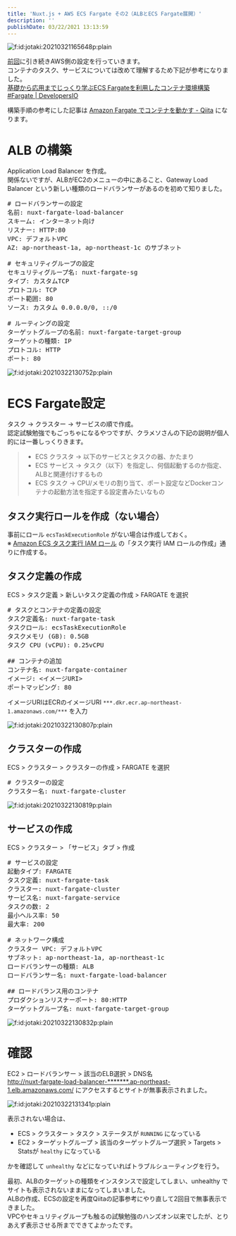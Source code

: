 ```yaml
---
title: 'Nuxt.js + AWS ECS Fargate その2（ALBとECS Fargate展開）'
description: ''
publishDate: 03/22/2021 13:13:59
---
```


<p><span itemscope itemtype="http://schema.org/Photograph"><img src="/images/hatena/20210321165648.png" alt="f:id:jotaki:20210321165648p:plain" title="" class="hatena-fotolife" itemprop="image"></span></p>

<p><a href="https://jtk.hatenablog.com/entry/2021/03/21/165736">前回</a>に引き続きAWS側の設定を行っていきます。<br />
コンテナのタスク、サービスについては改めて理解するため下記が参考になりました。<br />
<a href="https://dev.classmethod.jp/articles/developers-io-2020-connect-kaji-ecs-fargate/">基礎から応用までじっくり学ぶECS Fargateを利用したコンテナ環境構築 #Fargate | DevelopersIO</a></p>

<p>構築手順の参考にした記事は <a href="https://qiita.com/NaokiIshimura/items/bf4c21500a5f542dff9a">Amazon Fargate でコンテナを動かす - Qiita</a> になります。</p>

<h1>ALB の構築</h1>

<p>Application Load Balancer を作成。<br />
関係ないですが、ALBがEC2のメニューの中にあること、Gateway Load Balancer という新しい種類のロードバランサーがあるのを初めて知りました。</p>

<pre class="code" data-lang="" data-unlink># ロードバランサーの設定
名前: nuxt-fargate-load-balancer
スキーム: インターネット向け
リスナー: HTTP:80
VPC: デフォルトVPC
AZ: ap-northeast-1a, ap-northeast-1c のサブネット

# セキュリティグループの設定
セキュリティグループ名: nuxt-fargate-sg
タイプ: カスタムTCP
プロトコル: TCP
ポート範囲: 80
ソース: カスタム 0.0.0.0/0, ::/0

# ルーティングの設定
ターゲットグループの名前: nuxt-fargate-target-group
ターゲットの種類: IP
プロトコル: HTTP
ポート: 80</pre>

<p><span itemscope itemtype="http://schema.org/Photograph"><img src="/images/hatena/20210322130752.png" alt="f:id:jotaki:20210322130752p:plain" title="" class="hatena-fotolife" itemprop="image"></span></p>

<h1>ECS Fargate設定</h1>

<p>タスク → クラスター → サービスの順で作成。<br />
認定試験勉強でもごっちゃになるやつですが、クラメソさんの下記の説明が個人的には一番しっくりきます。</p>

<blockquote><ul>
<li>ECS クラスタ → 以下のサービスとタスクの器、かたまり</li>
<li>ECS サービス → タスク（以下）を指定し、何個起動するのか指定、ALBと関連付けするもの</li>
<li>ECS タスク → CPU/メモリの割り当て、ポート設定などDockerコンテナの起動方法を指定する設定書みたいなもの</li>
</ul>
</blockquote>

<script async class="speakerdeck-embed" data-slide="29" data-id="9d0cb46a3c384b54ade2cd6adb077efd" data-ratio="1.77777777777778" src="//speakerdeck.com/assets/embed.js"></script>

<h2>タスク実行ロールを作成（ない場合）</h2>

<p>事前にロール <code>ecsTaskExecutionRole</code> がない場合は作成しておく。<br />
※ <a href="https://docs.aws.amazon.com/ja_jp/AmazonECS/latest/developerguide/task_execution_IAM_role.html">Amazon ECS タスク実行 IAM ロール</a> の「タスク実行 IAM ロールの作成」通りに作成する。</p>

<h2>タスク定義の作成</h2>

<p>ECS > タスク定義 > 新しいタスク定義の作成 > FARGATE を選択</p>

<pre class="code" data-lang="" data-unlink># タスクとコンテナの定義の設定
タスク定義名: nuxt-fargate-task
タスクロール: ecsTaskExecutionRole
タスクメモリ (GB): 0.5GB
タスク CPU (vCPU): 0.25vCPU

## コンテナの追加
コンテナ名: nuxt-fargate-container
イメージ: &lt;イメージURI&gt;
ポートマッピング: 80</pre>

<p>イメージURIはECRのイメージURI <code>***.dkr.ecr.ap-northeast-1.amazonaws.com/***</code> を入力</p>

<p><span itemscope itemtype="http://schema.org/Photograph"><img src="/images/hatena/20210322130807.png" alt="f:id:jotaki:20210322130807p:plain" title="" class="hatena-fotolife" itemprop="image"></span></p>

<h2>クラスターの作成</h2>

<p>ECS > クラスター > クラスターの作成 > FARGATE を選択</p>

<pre class="code" data-lang="" data-unlink># クラスターの設定
クラスター名: nuxt-fargate-cluster</pre>

<p><span itemscope itemtype="http://schema.org/Photograph"><img src="/images/hatena/20210322130819.png" alt="f:id:jotaki:20210322130819p:plain" title="" class="hatena-fotolife" itemprop="image"></span></p>

<h2>サービスの作成</h2>

<p>ECS > クラスター > 「サービス」タブ > 作成</p>

<pre class="code" data-lang="" data-unlink># サービスの設定
起動タイプ: FARGATE
タスク定義: nuxt-fargate-task
クラスター: nuxt-fargate-cluster
サービス名: nuxt-fargate-service
タスクの数: 2
最小ヘルス率: 50
最大率: 200

# ネットワーク構成
クラスター VPC: デフォルトVPC
サブネット: ap-northeast-1a, ap-northeast-1c
ロードバランサーの種類: ALB
ロードバランサー名: nuxt-fargate-load-balancer

## ロードバランス用のコンテナ
プロダクションリスナーポート: 80:HTTP
ターゲットグループ名: nuxt-fargate-target-group</pre>

<p><span itemscope itemtype="http://schema.org/Photograph"><img src="/images/hatena/20210322130832.png" alt="f:id:jotaki:20210322130832p:plain" title="" class="hatena-fotolife" itemprop="image"></span></p>

<h1>確認</h1>

<p>EC2 > ロードバランサー > 該当のELB選択 > DNS名<br />
<a href="http://nuxt-fargate-load-balancer-*******.ap-northeast-1.elb.amazonaws.com/">http://nuxt-fargate-load-balancer-*******.ap-northeast-1.elb.amazonaws.com/</a> にアクセスするとサイトが無事表示されました。</p>

<p><span itemscope itemtype="http://schema.org/Photograph"><img src="/images/hatena/20210322131341.png" alt="f:id:jotaki:20210322131341p:plain" title="" class="hatena-fotolife" itemprop="image"></span></p>

<p>表示されない場合は、</p>

<ul>
<li>ECS > クラスター > タスク > ステータスが <code>RUNNING</code> になっている</li>
<li>EC2 > ターゲットグループ > 該当のターゲットグループ選択 > Targets > Statsが <code>healthy</code> になっている</li>
</ul>

<p>かを確認して <code>unhealthy</code> などになっていればトラブルシューティングを行う。</p>

<p>最初、ALBのターゲットの種類をインスタンスで設定してしまい、unhealthy でサイトも表示されないままになってしまいました。<br />
ALBの作成、ECSの設定を再度Qiitaの記事参考にやり直して2回目で無事表示できました。<br />
VPCやセキュリティグループも触るの試験勉強のハンズオン以来でしたが、とりあえず表示させる所までできてよかったです。</p>
